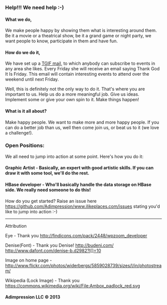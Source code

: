 ### Help!!! We need help :-)

#### What we do,

We make people happy by showing them what is interesting around them. Be it a movie or a theatrical show, be it a grand game or night party, we want people to know, participate in them and have fun.

#### How do we do it,

We have set up a [TGIF mail](http://www.ilikeplaces.com), to which anybody can subscribe to events in any area she likes. Every Friday she will receive an email saying Thank God It Is Friday. This email will contain interesting events to attend over the weekend until next Friday.

Well, this is definitely not the only way to do it. That's where you are important to us. Help us do a more meaningful job. Give us ideas. Implement some or give your own spin to it. Make things happen!

#### What is it all about?

Make happy people. We want to make more and more happy people. If you can do a better job than us, well then come join us, or beat us to it (we love a challenge!). 


### Open Positions:

We all need to jump into action at some point. Here's how you do it:

#### Graphic Artist - Basically, an expert with good artistic skills. If you can draw it with some tool, we'll do the rest.
#### HBase developer - Who'll basically handle the data storage on HBase side. We really need someone to do this!

How do you get started? Raise an issue here https://github.com/Adimpression/www.ilikeplaces.com/issues stating you'd like to jump into action :-)
___



Attribution

 Eye - Thank you http://findicons.com/pack/2448/wpzoom_developer 
 
 Denise(Font) - Thank you Denise! http://budeni.com/  http://www.dafont.com/denise-b.d2982?l[]=10 
 
 Image on home page - http://www.flickr.com/photos/widerbergs/5859028739/sizes/l/in/photostream/ 
 
 Wikipedia (Lock Image) - Thank you https://commons.wikimedia.org/wiki/File:Ambox_padlock_red.svg 


#### Adimpression LLC © 2013 ####
